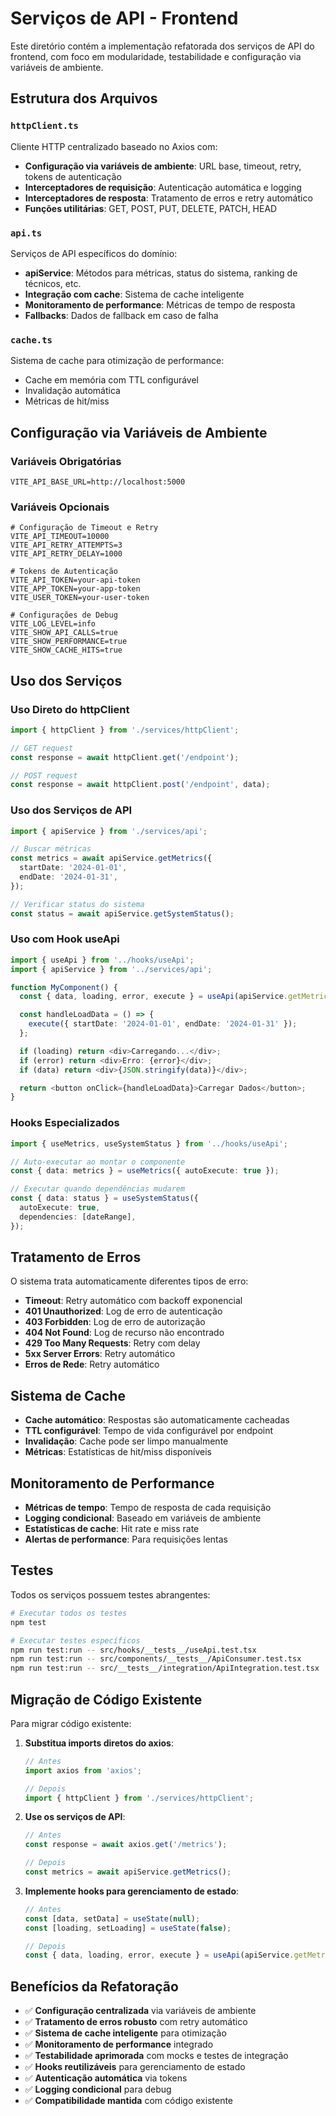 # Serviços de API - Frontend

Este diretório contém a implementação refatorada dos serviços de API do frontend, com foco em modularidade, testabilidade e configuração via variáveis de ambiente.

## Estrutura dos Arquivos

### `httpClient.ts`

Cliente HTTP centralizado baseado no Axios com:

- **Configuração via variáveis de ambiente**: URL base, timeout, retry, tokens de autenticação
- **Interceptadores de requisição**: Autenticação automática e logging
- **Interceptadores de resposta**: Tratamento de erros e retry automático
- **Funções utilitárias**: GET, POST, PUT, DELETE, PATCH, HEAD

### `api.ts`

Serviços de API específicos do domínio:

- **apiService**: Métodos para métricas, status do sistema, ranking de técnicos, etc.
- **Integração com cache**: Sistema de cache inteligente
- **Monitoramento de performance**: Métricas de tempo de resposta
- **Fallbacks**: Dados de fallback em caso de falha

### `cache.ts`

Sistema de cache para otimização de performance:

- Cache em memória com TTL configurável
- Invalidação automática
- Métricas de hit/miss

## Configuração via Variáveis de Ambiente

### Variáveis Obrigatórias

```env
VITE_API_BASE_URL=http://localhost:5000
```

### Variáveis Opcionais

```env
# Configuração de Timeout e Retry
VITE_API_TIMEOUT=10000
VITE_API_RETRY_ATTEMPTS=3
VITE_API_RETRY_DELAY=1000

# Tokens de Autenticação
VITE_API_TOKEN=your-api-token
VITE_APP_TOKEN=your-app-token
VITE_USER_TOKEN=your-user-token

# Configurações de Debug
VITE_LOG_LEVEL=info
VITE_SHOW_API_CALLS=true
VITE_SHOW_PERFORMANCE=true
VITE_SHOW_CACHE_HITS=true
```

## Uso dos Serviços

### Uso Direto do httpClient

```typescript
import { httpClient } from './services/httpClient';

// GET request
const response = await httpClient.get('/endpoint');

// POST request
const response = await httpClient.post('/endpoint', data);
```

### Uso dos Serviços de API

```typescript
import { apiService } from './services/api';

// Buscar métricas
const metrics = await apiService.getMetrics({
  startDate: '2024-01-01',
  endDate: '2024-01-31',
});

// Verificar status do sistema
const status = await apiService.getSystemStatus();
```

### Uso com Hook useApi

```typescript
import { useApi } from '../hooks/useApi';
import { apiService } from '../services/api';

function MyComponent() {
  const { data, loading, error, execute } = useApi(apiService.getMetrics);

  const handleLoadData = () => {
    execute({ startDate: '2024-01-01', endDate: '2024-01-31' });
  };

  if (loading) return <div>Carregando...</div>;
  if (error) return <div>Erro: {error}</div>;
  if (data) return <div>{JSON.stringify(data)}</div>;

  return <button onClick={handleLoadData}>Carregar Dados</button>;
}
```

### Hooks Especializados

```typescript
import { useMetrics, useSystemStatus } from '../hooks/useApi';

// Auto-executar ao montar o componente
const { data: metrics } = useMetrics({ autoExecute: true });

// Executar quando dependências mudarem
const { data: status } = useSystemStatus({
  autoExecute: true,
  dependencies: [dateRange],
});
```

## Tratamento de Erros

O sistema trata automaticamente diferentes tipos de erro:

- **Timeout**: Retry automático com backoff exponencial
- **401 Unauthorized**: Log de erro de autenticação
- **403 Forbidden**: Log de erro de autorização
- **404 Not Found**: Log de recurso não encontrado
- **429 Too Many Requests**: Retry com delay
- **5xx Server Errors**: Retry automático
- **Erros de Rede**: Retry automático

## Sistema de Cache

- **Cache automático**: Respostas são automaticamente cacheadas
- **TTL configurável**: Tempo de vida configurável por endpoint
- **Invalidação**: Cache pode ser limpo manualmente
- **Métricas**: Estatísticas de hit/miss disponíveis

## Monitoramento de Performance

- **Métricas de tempo**: Tempo de resposta de cada requisição
- **Logging condicional**: Baseado em variáveis de ambiente
- **Estatísticas de cache**: Hit rate e miss rate
- **Alertas de performance**: Para requisições lentas

## Testes

Todos os serviços possuem testes abrangentes:

```bash
# Executar todos os testes
npm test

# Executar testes específicos
npm run test:run -- src/hooks/__tests__/useApi.test.tsx
npm run test:run -- src/components/__tests__/ApiConsumer.test.tsx
npm run test:run -- src/__tests__/integration/ApiIntegration.test.tsx
```

## Migração de Código Existente

Para migrar código existente:

1. **Substitua imports diretos do axios**:

   ```typescript
   // Antes
   import axios from 'axios';

   // Depois
   import { httpClient } from './services/httpClient';
   ```

2. **Use os serviços de API**:

   ```typescript
   // Antes
   const response = await axios.get('/metrics');

   // Depois
   const metrics = await apiService.getMetrics();
   ```

3. **Implemente hooks para gerenciamento de estado**:

   ```typescript
   // Antes
   const [data, setData] = useState(null);
   const [loading, setLoading] = useState(false);

   // Depois
   const { data, loading, error, execute } = useApi(apiService.getMetrics);
   ```

## Benefícios da Refatoração

- ✅ **Configuração centralizada** via variáveis de ambiente
- ✅ **Tratamento de erros robusto** com retry automático
- ✅ **Sistema de cache inteligente** para otimização
- ✅ **Monitoramento de performance** integrado
- ✅ **Testabilidade aprimorada** com mocks e testes de integração
- ✅ **Hooks reutilizáveis** para gerenciamento de estado
- ✅ **Autenticação automática** via tokens
- ✅ **Logging condicional** para debug
- ✅ **Compatibilidade mantida** com código existente
